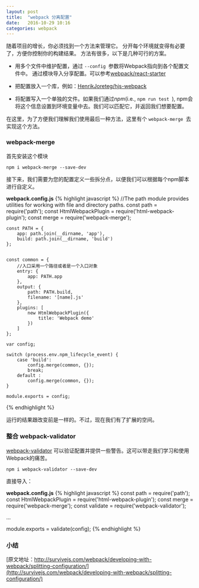 ```yaml
---
layout: post
title:  "webpack 分离配置"
date:   2016-10-29 10:16
categories: webpack
---
```


随着项目的增长，你必须找到一个方法来管理它。
分开每个环境就变得有必要了，方便你控制你的构建结果。
方法有很多，以下是几种可行的方案。

- 用多个文件中维护配置，通过 `--config `参数将Webpack指向到各个配置文件中。
通过模块导入分享配置。可以参考[webpack/react-starter](https://github.com/webpack/react-starter)

- 把配置放入一个库，例如：[HenrikJoreteg/hjs-webpack](https://github.com/HenrikJoreteg/hjs-webpack)

- 将配置写入一个单独的文件。如果我们通过*npm*(i.e., `npm run test `),
npm会将这个信息设置到环境变量中去。我们可以匹配它，并返回我们想要配置。

在这里，为了方便我们理解我们使用最后一种方法，这里有个 `webpack-merge `去实现这个方法。

### webpack-merge
首先安装这个模块

 `npm i webpack-merge --save-dev `

接下来，我们需要为您的配置定义一些拆分点，以便我们可以根据每个npm脚本进行自定义。

**webpack.config.js**
{% highlight javascript %}
    //The path module provides utilities for working with file and directory paths.
    const path = require('path');
    const HtmlWebpackPlugin = require('html-webpack-plugin');
    const merge = require('webpack-merge');
    
    const PATH = {
        app: path.join(__dirname, 'app'),
        build: path.join(__dirname, 'build')
    };
    
    
    const common = {
        //入口采用一个路径或者是一个入口对象
        entry: {
            app: PATH.app
        },
        output: {
            path: PATH.build,
            filename: '[name].js'
        },
        plugins: [
            new HtmlWebpackPlugin({
                title: 'Webpack demo'
            })
        ]
    };
    
    var config;
    
    switch (process.env.npm_lifecycle_event) {
        case 'build':
            config.merge(common, {});
            break;
        default :
            config.merge(common, {});
    }
    
    module.exports = config;
{% endhighlight %}

运行的结果跟改变前是一样的。不过，现在我们有了扩展的空间。

### 整合 webpack-validator
[webpack-validator](https://www.npmjs.com/package/webpack-validator)
可以验证配置并提供一些警告。这可以带走我们学习和使用Webpack的痛苦。

 `npm i webpack-validator --save-dev `

直接导入：

**webpack.config.js**
{% highlight javascript %}
const path = require('path');
const HtmlWebpackPlugin = require('html-webpack-plugin');
const merge = require('webpack-merge');
const validate = require('webpack-validator');

...

module.exports = validate(config);
{% endhighlight %}

### 小结

[原文地址：http://survivejs.com/webpack/developing-with-webpack/splitting-configuration/](http://survivejs.com/webpack/developing-with-webpack/splitting-configuration/)
